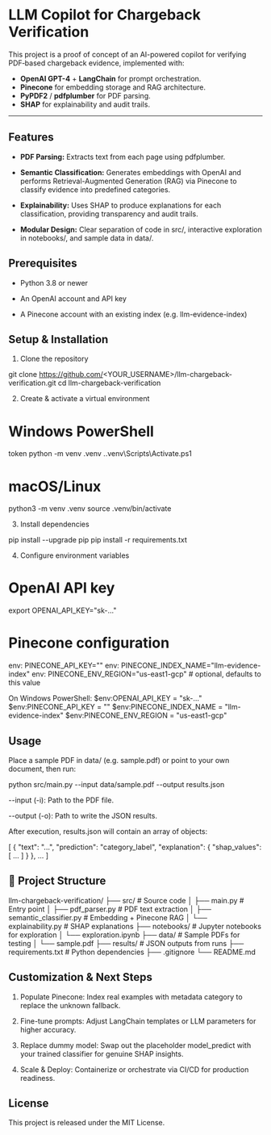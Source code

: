 # LLM Copilot for Chargeback Verification

This project is a proof of concept of an AI-powered copilot for verifying PDF‑based chargeback evidence, implemented with:

- **OpenAI GPT-4** + **LangChain** for prompt orchestration.  
- **Pinecone** for embedding storage and RAG architecture.  
- **PyPDF2** / **pdfplumber** for PDF parsing.  
- **SHAP** for explainability and audit trails.

---
## Features

- **PDF Parsing:** Extracts text from each page using pdfplumber.

- **Semantic Classification:** Generates embeddings with OpenAI and performs Retrieval-Augmented Generation (RAG) via Pinecone to classify evidence into predefined categories.

- **Explainability:** Uses SHAP to produce explanations for each classification, providing transparency and audit trails.

- **Modular Design:** Clear separation of code in src/, interactive exploration in notebooks/, and sample data in data/.

## Prerequisites

- Python 3.8 or newer

- An OpenAI account and API key

- A Pinecone account with an existing index (e.g. llm-evidence-index)

## Setup & Installation

1. Clone the repository

git clone https://github.com/<YOUR_USERNAME>/llm-chargeback-verification.git
cd llm-chargeback-verification

2. Create & activate a virtual environment

# Windows PowerShell
token python -m venv .venv
.\.venv\Scripts\Activate.ps1

# macOS/Linux
python3 -m venv .venv
source .venv/bin/activate

3. Install dependencies

pip install --upgrade pip
pip install -r requirements.txt

4. Configure environment variables

# OpenAI API key
export OPENAI_API_KEY="sk-..."

# Pinecone configuration
env: PINECONE_API_KEY="<your-pinecone-api-key>"
env: PINECONE_INDEX_NAME="llm-evidence-index"
env: PINECONE_ENV_REGION="us-east1-gcp"  # optional, defaults to this value

On Windows PowerShell:
$env:OPENAI_API_KEY = "sk-..."
$env:PINECONE_API_KEY = "<your-pinecone-api-key>"
$env:PINECONE_INDEX_NAME = "llm-evidence-index"
$env:PINECONE_ENV_REGION = "us-east1-gcp"

## Usage

Place a sample PDF in data/ (e.g. sample.pdf) or point to your own document, then run:

python src/main.py --input data/sample.pdf --output results.json

--input (-i): Path to the PDF file.

--output (-o): Path to write the JSON results.

After execution, results.json will contain an array of objects:

[
  {
    "text": "...",
    "prediction": "category_label",
    "explanation": {
      "shap_values": [ ... ]
    }
  },
  ...
]

## 📂 Project Structure

llm-chargeback-verification/
├── src/                          # Source code
│   ├── main.py                   # Entry point
│   ├── pdf_parser.py             # PDF text extraction
│   ├── semantic_classifier.py    # Embedding + Pinecone RAG
│   └── explainability.py         # SHAP explanations
├── notebooks/                    # Jupyter notebooks for exploration
│   └── exploration.ipynb
├── data/                         # Sample PDFs for testing
│   └── sample.pdf
├── results/                      # JSON outputs from runs
├── requirements.txt              # Python dependencies
├── .gitignore
└── README.md

## Customization & Next Steps

1. Populate Pinecone: Index real examples with metadata category to replace the unknown fallback.

2. Fine-tune prompts: Adjust LangChain templates or LLM parameters for higher accuracy.

3. Replace dummy model: Swap out the placeholder model_predict with your trained classifier for genuine SHAP insights.

4. Scale & Deploy: Containerize or orchestrate via CI/CD for production readiness.

## License

This project is released under the MIT License.